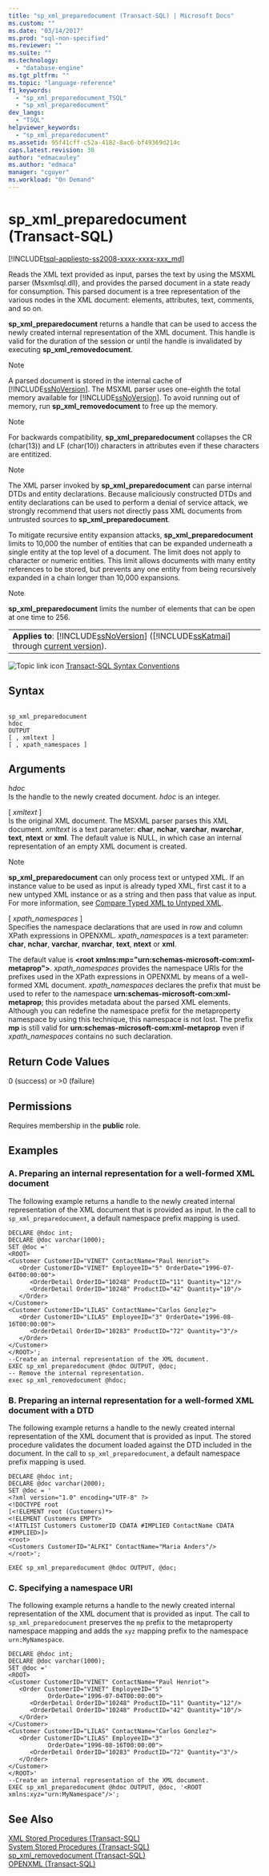 ```yaml
---
title: "sp_xml_preparedocument (Transact-SQL) | Microsoft Docs"
ms.custom: ""
ms.date: "03/14/2017"
ms.prod: "sql-non-specified"
ms.reviewer: ""
ms.suite: ""
ms.technology: 
  - "database-engine"
ms.tgt_pltfrm: ""
ms.topic: "language-reference"
f1_keywords: 
  - "sp_xml_preparedocument_TSQL"
  - "sp_xml_preparedocument"
dev_langs: 
  - "TSQL"
helpviewer_keywords: 
  - "sp_xml_preparedocument"
ms.assetid: 95f41cff-c52a-4182-8ac6-bf49369d214c
caps.latest.revision: 38
author: "edmacauley"
ms.author: "edmaca"
manager: "cguyer"
ms.workload: "On Demand"
---
```

# sp_xml_preparedocument (Transact-SQL)
[!INCLUDE[tsql-appliesto-ss2008-xxxx-xxxx-xxx_md](../../includes/tsql-appliesto-ss2008-xxxx-xxxx-xxx-md.md)]

  Reads the XML text provided as input, parses the text by using the MSXML parser (Msxmlsql.dll), and provides the parsed document in a state ready for consumption. This parsed document is a tree representation of the various nodes in the XML document: elements, attributes, text, comments, and so on.  
  
 **sp_xml_preparedocument** returns a handle that can be used to access the newly created internal representation of the XML document. This handle is valid for the duration of the session or until the handle is invalidated by executing **sp_xml_removedocument**.  
  
> [!NOTE]  
>  A parsed document is stored in the internal cache of [!INCLUDE[ssNoVersion](../../includes/ssnoversion-md.md)]. The MSXML parser uses one-eighth the total memory available for [!INCLUDE[ssNoVersion](../../includes/ssnoversion-md.md)]. To avoid running out of memory, run **sp_xml_removedocument** to free up the memory.  
  
> [!NOTE]  
>  For backwards compatibility, **sp_xml_preparedocument** collapses the CR (char(13)) and LF (char(10)) characters in attributes even if these characters are entitized.  
  
> [!NOTE]  
>  The XML parser invoked by **sp_xml_preparedocument** can parse internal DTDs and entity declarations. Because maliciously constructed DTDs and entity declarations can be used to perform a denial of service attack, we strongly recommend that users not directly pass XML documents from untrusted sources to **sp_xml_preparedocument**.  
>   
>  To mitigate recursive entity expansion attacks, **sp_xml_preparedocument** limits to 10,000 the number of entities that can be expanded underneath a single entity at the top level of a document. The limit does not apply to character or numeric entities. This limit allows documents with many entity references to be stored, but prevents any one entity from being recursively expanded in a chain longer than 10,000 expansions.  
  
> [!NOTE]  
>  **sp_xml_preparedocument** limits the number of elements that can be open at one time to 256.  
  
||  
|-|  
|**Applies to**: [!INCLUDE[ssNoVersion](../../includes/ssnoversion-md.md)] ([!INCLUDE[ssKatmai](../../includes/sskatmai-md.md)] through [current version](http://go.microsoft.com/fwlink/p/?LinkId=299658)).|  
  
 ![Topic link icon](../../database-engine/configure-windows/media/topic-link.gif "Topic link icon") [Transact-SQL Syntax Conventions](../../t-sql/language-elements/transact-sql-syntax-conventions-transact-sql.md)  
  
## Syntax  
  
```  
  
sp_xml_preparedocument  
hdoc   
OUTPUT  
[ , xmltext ]  
[ , xpath_namespaces ]   
```  
  
## Arguments  
 *hdoc*  
 Is the handle to the newly created document. *hdoc* is an integer.  
  
 [ *xmltext* ]  
 Is the original XML document. The MSXML parser parses this XML document. *xmltext* is a text parameter: **char**, **nchar**, **varchar**, **nvarchar**, **text**, **ntext** or **xml**. The default value is NULL, in which case an internal representation of an empty XML document is created.  
  
> [!NOTE]  
>  **sp_xml_preparedocument** can only process text or untyped XML. If an instance value to be used as input is already typed XML, first cast it to a new untyped XML instance or as a string and then pass that value as input. For more information, see [Compare Typed XML to Untyped XML](../../relational-databases/xml/compare-typed-xml-to-untyped-xml.md).  
  
 [ *xpath_namespaces* ]  
 Specifies the namespace declarations that are used in row and column XPath expressions in OPENXML. *xpath_namespaces* is a text parameter: **char**, **nchar**, **varchar**, **nvarchar**, **text**, **ntext** or **xml**.  
  
 The default value is **\<root xmlns:mp="urn:schemas-microsoft-com:xml-metaprop">**. *xpath_namespaces* provides the namespace URIs for the prefixes used in the XPath expressions in OPENXML by means of a well-formed XML document. *xpath_namespaces* declares the prefix that must be used to refer to the namespace **urn:schemas-microsoft-com:xml-metaprop**; this provides metadata about the parsed XML elements. Although you can redefine the namespace prefix for the metaproperty namespace by using this technique, this namespace is not lost. The prefix **mp** is still valid for **urn:schemas-microsoft-com:xml-metaprop** even if *xpath_namespaces* contains no such declaration.  
  
## Return Code Values  
 0 (success) or >0 (failure)  
  
## Permissions  
 Requires membership in the **public** role.  
  
## Examples  
  
### A. Preparing an internal representation for a well-formed XML document  
 The following example returns a handle to the newly created internal representation of the XML document that is provided as input. In the call to `sp_xml_preparedocument`, a default namespace prefix mapping is used.  
  
```  
DECLARE @hdoc int;  
DECLARE @doc varchar(1000);  
SET @doc ='  
<ROOT>  
<Customer CustomerID="VINET" ContactName="Paul Henriot">  
   <Order CustomerID="VINET" EmployeeID="5" OrderDate="1996-07-04T00:00:00">  
      <OrderDetail OrderID="10248" ProductID="11" Quantity="12"/>  
      <OrderDetail OrderID="10248" ProductID="42" Quantity="10"/>  
   </Order>  
</Customer>  
<Customer CustomerID="LILAS" ContactName="Carlos Gonzlez">  
   <Order CustomerID="LILAS" EmployeeID="3" OrderDate="1996-08-16T00:00:00">  
      <OrderDetail OrderID="10283" ProductID="72" Quantity="3"/>  
   </Order>  
</Customer>  
</ROOT>';  
--Create an internal representation of the XML document.  
EXEC sp_xml_preparedocument @hdoc OUTPUT, @doc;  
-- Remove the internal representation.  
exec sp_xml_removedocument @hdoc;  
```  
  
### B. Preparing an internal representation for a well-formed XML document with a DTD  
 The following example returns a handle to the newly created internal representation of the XML document that is provided as input. The stored procedure validates the document loaded against the DTD included in the document. In the call to `sp_xml_preparedocument`, a default namespace prefix mapping is used.  
  
```  
DECLARE @hdoc int;  
DECLARE @doc varchar(2000);  
SET @doc = '  
<?xml version="1.0" encoding="UTF-8" ?>   
<!DOCTYPE root   
[<!ELEMENT root (Customers)*>  
<!ELEMENT Customers EMPTY>  
<!ATTLIST Customers CustomerID CDATA #IMPLIED ContactName CDATA #IMPLIED>]>  
<root>  
<Customers CustomerID="ALFKI" ContactName="Maria Anders"/>  
</root>';  
  
EXEC sp_xml_preparedocument @hdoc OUTPUT, @doc;  
```  
  
### C. Specifying a namespace URI  
 The following example returns a handle to the newly created internal representation of the XML document that is provided as input. The call to `sp_xml_preparedocument` preserves the `mp` prefix to the metaproperty namespace mapping and adds the `xyz` mapping prefix to the namespace `urn:MyNamespace`.  
  
```  
DECLARE @hdoc int;  
DECLARE @doc varchar(1000);  
SET @doc ='  
<ROOT>  
<Customer CustomerID="VINET" ContactName="Paul Henriot">  
   <Order CustomerID="VINET" EmployeeID="5"   
           OrderDate="1996-07-04T00:00:00">  
      <OrderDetail OrderID="10248" ProductID="11" Quantity="12"/>  
      <OrderDetail OrderID="10248" ProductID="42" Quantity="10"/>  
   </Order>  
</Customer>  
<Customer CustomerID="LILAS" ContactName="Carlos Gonzlez">  
   <Order CustomerID="LILAS" EmployeeID="3"   
           OrderDate="1996-08-16T00:00:00">  
      <OrderDetail OrderID="10283" ProductID="72" Quantity="3"/>  
   </Order>  
</Customer>  
</ROOT>'  
--Create an internal representation of the XML document.  
EXEC sp_xml_preparedocument @hdoc OUTPUT, @doc, '<ROOT xmlns:xyz="urn:MyNamespace"/>';  
```  
  
## See Also  
 [XML Stored Procedures &#40;Transact-SQL&#41;](../../relational-databases/system-stored-procedures/xml-stored-procedures-transact-sql.md)   
 [System Stored Procedures &#40;Transact-SQL&#41;](../../relational-databases/system-stored-procedures/system-stored-procedures-transact-sql.md)   
 [sp_xml_removedocument &#40;Transact-SQL&#41;](../../relational-databases/system-stored-procedures/sp-xml-removedocument-transact-sql.md)   
 [OPENXML &#40;Transact-SQL&#41;](../../t-sql/functions/openxml-transact-sql.md)  
  
  
